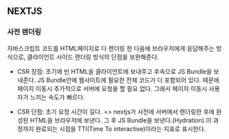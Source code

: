 ## NEXTJS 

### 사전 렌더링
 자바스크립트 코드를 HTML페이지로 다 렌더링 한 다음에 브라우저에게 응답해주는 방식으로, 클라이언트 사이드 렌더링 방식의 단점을 보완해준다.
* CSR 장점:  초기에 빈 HTML을 클라이언트에 보내주고 후속으로 JS Bundle을 보내준다. JS Bundle안에 웹사이트에 필요한 전체 코드가 다 포함되어 있다. 때문에 페이지 이동시 추가적으로 서버에 요청을 할 필요 없다. 그래서 페이지 이동시 사용자가 느끼는 속도가 빠르다.

* CSR 단점:  초기 요청 시간이 길다.
=> nextjs가 사전에 서버에서 렌더링한 후에 완성된 HTML을 브라우저에 보낸다. 그 후 JS Bundle을 보낸다.(Hydration).이 과정까지 완료되는 시점을 TTI(Time To interactive)이라는 지표로 표시한다.

